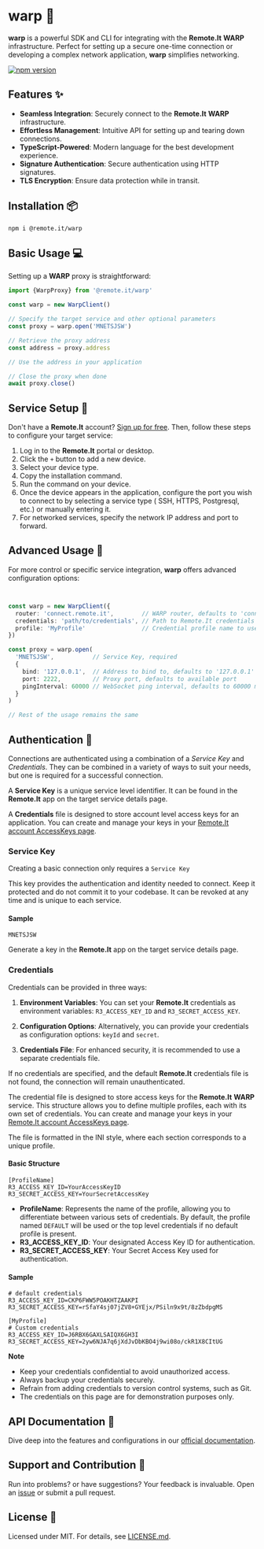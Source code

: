 # warp :rocket:

**warp** is a powerful SDK and CLI for integrating with the **Remote.It** **WARP** infrastructure. Perfect
for setting up a secure one-time connection or developing a complex network application, **warp** simplifies networking.

[![npm version](https://badge.fury.io/js/%40remote.it%2Fwarp.svg)](https://www.npmjs.com/package/@remote.it/warp)

## Features :sparkles:

- **Seamless Integration**: Securely connect to the **Remote.It** **WARP** infrastructure.
- **Effortless Management**: Intuitive API for setting up and tearing down connections.
- **TypeScript-Powered**: Modern language for the best development experience.
- **Signature Authentication**: Secure authentication using HTTP signatures.
- **TLS Encryption**: Ensure data protection while in transit.

## Installation :package:

```shell
npm i @remote.it/warp
```

## Basic Usage :computer:

Setting up a **WARP** proxy is straightforward:

```typescript
import {WarpProxy} from '@remote.it/warp'

const warp = new WarpClient()

// Specify the target service and other optional parameters
const proxy = warp.open('MNETSJSW')

// Retrieve the proxy address
const address = proxy.address

// Use the address in your application

// Close the proxy when done
await proxy.close()
```

## Service Setup :dart:

Don't have a **Remote.It** account? [Sign up for free](https://app.**Remote.It**/#/sign-up). Then, follow these steps to
configure your target service:

1. Log in to the **Remote.It** portal or desktop.
2. Click the `+` button to add a new device.
3. Select your device type.
4. Copy the installation command.
5. Run the command on your device.
6. Once the device appears in the application, configure the port you wish to connect to by selecting a service type (
   SSH,
   HTTPS, Postgresql, etc.) or manually entering it.
7. For networked services, specify the network IP address and port to forward.

## Advanced Usage :wrench:

For more control or specific service integration, **warp** offers advanced configuration options:

```typescript


const warp = new WarpClient({
  router: 'connect.remote.it',        // WARP router, defaults to 'connect.remote.it'
  credentials: 'path/to/credentials', // Path to Remote.It credentials file, defaults to ~/.remoteit/credentials
  profile: 'MyProfile'                // Credential profile name to use, defaults to 'DEFAULT'
})

const proxy = warp.open(
  'MNETSJSW',           // Service Key, required
  {
    bind: '127.0.0.1',  // Address to bind to, defaults to '127.0.0.1'
    port: 2222,         // Proxy port, defaults to available port
    pingInterval: 60000 // WebSocket ping interval, defaults to 60000 ms
  }
)

// Rest of the usage remains the same
```

## Authentication :key:

Connections are authenticated using a combination of a _Service Key_ and _Credentials_. They can be combined in a
variety of ways to suit your needs, but one is required for a successful connection.

A **Service Key** is a unique service level identifier. It can be found in the **Remote.It** app on the target service
details page.

A **Credentials** file is designed to store account level access keys for an application. You can create and manage your
keys in your [Remote.It account AccessKeys page](https://link.remote.it/credentials).

### Service Key

Creating a basic connection only requires a `Service Key`

This key provides the authentication and identity needed to connect. Keep it protected and do not commit it to your
codebase. It can be revoked at any time and is unique to each service.

#### Sample

```
MNETSJSW
```

Generate a key in the **Remote.It** app on the target service details page.

### Credentials

Credentials can be provided in three ways:

1. **Environment Variables**: You can set your **Remote.It** credentials as environment variables: `R3_ACCESS_KEY_ID`
   and `R3_SECRET_ACCESS_KEY`.

2. **Configuration Options**: Alternatively, you can provide your credentials as configuration options: `keyId`
   and `secret`.

3. **Credentials File**: For enhanced security, it is recommended to use a separate credentials file.

If no credentials are specified, and the default **Remote.It** credentials file is not found, the connection will remain
unauthenticated.

The credential file is designed to store access keys for the **Remote.It** **WARP** service. This structure allows you
to define
multiple profiles, each with its own set of credentials. You can create and manage your keys in
your [Remote.It account AccessKeys page](https://link.remote.it/credentials).

The file is formatted in the INI style, where each section corresponds to a unique profile.

#### Basic Structure

```credentials
[ProfileName]
R3_ACCESS_KEY_ID=YourAccessKeyID
R3_SECRET_ACCESS_KEY=YourSecretAccessKey
```

- **ProfileName**: Represents the name of the profile, allowing you to differentiate between various sets of
  credentials. By default, the profile named `DEFAULT` will be used or the top level credentials if no default profile
  is present.
- **R3_ACCESS_KEY_ID**: Your designated Access Key ID for authentication.
- **R3_SECRET_ACCESS_KEY**: Your Secret Access Key used for authentication.

#### Sample

```credentials
# default credentials
R3_ACCESS_KEY_ID=CKP6FWW5POAKHTZAAKPI
R3_SECRET_ACCESS_KEY=rSfaY4sj07jZV8+GYEjx/PSiln9x9t/8zZbdpgMS

[MyProfile]
# Custom credentials
R3_ACCESS_KEY_ID=J6RBX6GAXLSAIQX6GH3I
R3_SECRET_ACCESS_KEY=2yw6NJA7q6jXdJvDbKBO4j9wi08o/ckR1X8CItUG
```

**Note**

- Keep your credentials confidential to avoid unauthorized access.
- Always backup your credentials securely.
- Refrain from adding credentials to version control systems, such as Git.
- The credentials on this page are for demonstration purposes only.

## API Documentation :book:

Dive deep into the features and configurations in our [official documentation](https://github.com/remoteit/warp-js).

## Support and Contribution :raising_hand:

Run into problems? or have suggestions? Your feedback is invaluable. Open
an [issue](https://github.com/remoteit/warp-js/issues) or submit a pull request.

## License :page_facing_up:

Licensed under MIT. For details, see [LICENSE.md](LICENSE.md).
